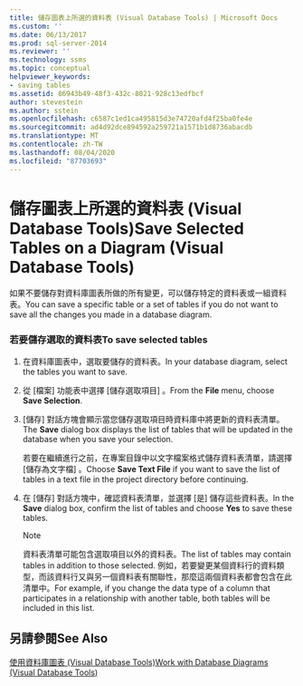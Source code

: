 ```yaml
---
title: 儲存圖表上所選的資料表 (Visual Database Tools) | Microsoft Docs
ms.custom: ''
ms.date: 06/13/2017
ms.prod: sql-server-2014
ms.reviewer: ''
ms.technology: ssms
ms.topic: conceptual
helpviewer_keywords:
- saving tables
ms.assetid: 86943b49-48f3-432c-8021-928c13edfbcf
author: stevestein
ms.author: sstein
ms.openlocfilehash: c6587c1ed1ca495815d3e74720afd4f25ba0fe4e
ms.sourcegitcommit: ad4d92dce894592a259721a1571b1d8736abacdb
ms.translationtype: MT
ms.contentlocale: zh-TW
ms.lasthandoff: 08/04/2020
ms.locfileid: "87703693"
---
```

# <a name="save-selected-tables-on-a-diagram-visual-database-tools"></a><span data-ttu-id="8106a-102">儲存圖表上所選的資料表 (Visual Database Tools)</span><span class="sxs-lookup"><span data-stu-id="8106a-102">Save Selected Tables on a Diagram (Visual Database Tools)</span></span>
  <span data-ttu-id="8106a-103">如果不要儲存對資料庫圖表所做的所有變更，可以儲存特定的資料表或一組資料表。</span><span class="sxs-lookup"><span data-stu-id="8106a-103">You can save a specific table or a set of tables if you do not want to save all the changes you made in a database diagram.</span></span>  
  
### <a name="to-save-selected-tables"></a><span data-ttu-id="8106a-104">若要儲存選取的資料表</span><span class="sxs-lookup"><span data-stu-id="8106a-104">To save selected tables</span></span>  
  
1.  <span data-ttu-id="8106a-105">在資料庫圖表中，選取要儲存的資料表。</span><span class="sxs-lookup"><span data-stu-id="8106a-105">In your database diagram, select the tables you want to save.</span></span>  
  
2.  <span data-ttu-id="8106a-106">從 [檔案]  功能表中選擇 [儲存選取項目]  。</span><span class="sxs-lookup"><span data-stu-id="8106a-106">From the **File** menu, choose **Save Selection**.</span></span>  
  
3.  <span data-ttu-id="8106a-107">[儲存]  對話方塊會顯示當您儲存選取項目時資料庫中將更新的資料表清單。</span><span class="sxs-lookup"><span data-stu-id="8106a-107">The **Save** dialog box displays the list of tables that will be updated in the database when you save your selection.</span></span>  
  
     <span data-ttu-id="8106a-108">若要在繼續進行之前，在專案目錄中以文字檔案格式儲存資料表清單，請選擇 [儲存為文字檔]  。</span><span class="sxs-lookup"><span data-stu-id="8106a-108">Choose **Save Text File** if you want to save the list of tables in a text file in the project directory before continuing.</span></span>  
  
4.  <span data-ttu-id="8106a-109">在 [儲存]  對話方塊中，確認資料表清單，並選擇 [是]  儲存這些資料表。</span><span class="sxs-lookup"><span data-stu-id="8106a-109">In the **Save** dialog box, confirm the list of tables and choose **Yes** to save these tables.</span></span>  
  
    > [!NOTE]  
    >  <span data-ttu-id="8106a-110">資料表清單可能包含選取項目以外的資料表。</span><span class="sxs-lookup"><span data-stu-id="8106a-110">The list of tables may contain tables in addition to those selected.</span></span> <span data-ttu-id="8106a-111">例如，若要變更某個資料行的資料類型，而該資料行又與另一個資料表有關聯性，那麼這兩個資料表都會包含在此清單中。</span><span class="sxs-lookup"><span data-stu-id="8106a-111">For example, if you change the data type of a column that participates in a relationship with another table, both tables will be included in this list.</span></span>  
  
## <a name="see-also"></a><span data-ttu-id="8106a-112">另請參閱</span><span class="sxs-lookup"><span data-stu-id="8106a-112">See Also</span></span>  
 [<span data-ttu-id="8106a-113">使用資料庫圖表 &#40;Visual Database Tools&#41;</span><span class="sxs-lookup"><span data-stu-id="8106a-113">Work with Database Diagrams &#40;Visual Database Tools&#41;</span></span>](visual-database-tools.md)  
  
  
